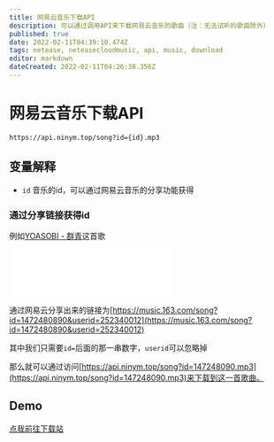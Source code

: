 ```yaml
---
title: 网易云音乐下载API
description: 可以通过调用API来下载网易云音乐的歌曲（注：无法试听的歌曲除外）
published: true
date: 2022-02-11T04:39:10.474Z
tags: netease, neteasecloudmusic, api, music, download
editor: markdown
dateCreated: 2022-02-11T04:26:38.356Z
---
```


# 网易云音乐下载API

`https://api.ninym.top/song?id={id}.mp3`

## 变量解释

- `id` 音乐的id，可以通过网易云音乐的分享功能获得

### 通过分享链接获得id

例如[YOASOBI - 群青](https://music.163.com/song?id=1472480890&userid=252340012)这首歌

<iframe frameborder="no" border="0" marginwidth="0" marginheight="0" width=auto height=86 src="//music.163.com/outchain/player?type=2&id=1472480890&auto=0&height=66"></iframe>

通过网易云分享出来的链接为[https://music.163.com/song?id=1472480890&userid=252340012](https://music.163.com/song?id=1472480890&userid=252340012)

其中我们只需要`id=`后面的那一串数字，`userid`可以忽略掉

那么就可以通过访问[https://api.ninym.top/song?id=147248090.mp3](https://api.ninym.top/song?id=147248090.mp3)来下载到这一首歌曲。

## Demo

[点我前往下载站](https://music.ninym.top)